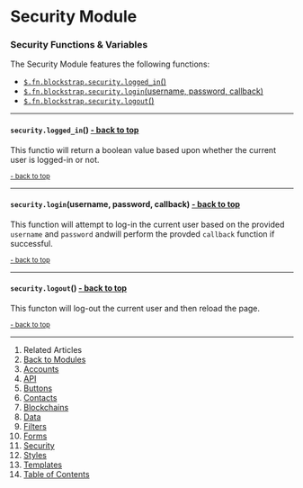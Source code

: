 Security Module <a name="docs_home"></a>
========================================

### Security Functions & Variables

The Security Module features the following functions:

* [`$.fn.blockstrap.security.logged_in`()](#security_logged_in)
* [`$.fn.blockstrap.security.login`(username, password, callback)](#security_login)
* [`$.fn.blockstrap.security.logout`()](#security_logout)

--------------------------------------------------------------------------------

#### `security.logged_in`() <a name="security_logged_in" class="pull-right" href="#docs_home"><i class="glyphicon glyphicon-upload"></i>- back to top</a>

This functio will return a boolean value based upon whether the current user is logged-in or not.

<a href="#docs_home"><small>- back to top</small></a>

--------------------------------------------------------------------------------

#### `security.login`(username, password, callback) <a name="security_login" class="pull-right" href="#docs_home"><i class="glyphicon glyphicon-upload"></i>- back to top</a>

This function will attempt to log-in the current user based on the provided `username` and `password` andwill perform the provded `callback` function if successful.

<a href="#docs_home"><small>- back to top</small></a>

--------------------------------------------------------------------------------

#### `security.logout`() <a name="security_logout" class="pull-right" href="#docs_home"><i class="glyphicon glyphicon-upload"></i>- back to top</a>

This functon will log-out the current user and then reload the page.

<a href="#docs_home"><small>- back to top</small></a>

---

1. Related Articles
2. [Back to Modules](../../modules/)
3. [Accounts](../accounts/)
4. [API](../api/)
5. [Buttons](../buttons/)
6. [Contacts](../contacts/)
7. [Blockchains](../blockchains/)
8. [Data](../data/)
9. [Filters](../filters/)
10. [Forms](../forms/)
11. [Security](../security/)
12. [Styles](../styles/)
13. [Templates](../templates/)
14. [Table of Contents](../../../)
